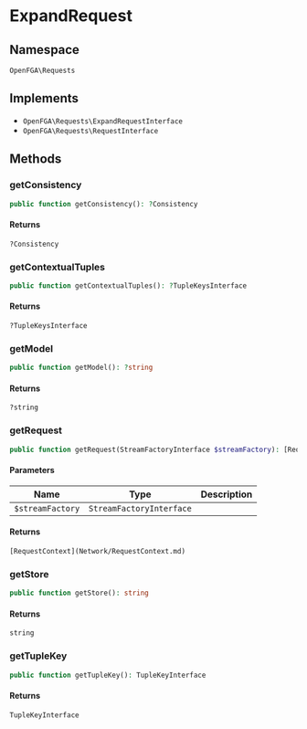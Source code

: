 # ExpandRequest


## Namespace
`OpenFGA\Requests`

## Implements
* `OpenFGA\Requests\ExpandRequestInterface`
* `OpenFGA\Requests\RequestInterface`

## Methods
### getConsistency

```php
public function getConsistency(): ?Consistency
```



#### Returns
`?Consistency` 

### getContextualTuples

```php
public function getContextualTuples(): ?TupleKeysInterface
```



#### Returns
`?TupleKeysInterface` 

### getModel

```php
public function getModel(): ?string
```



#### Returns
`?string` 

### getRequest

```php
public function getRequest(StreamFactoryInterface $streamFactory): [RequestContext](Network/RequestContext.md)
```


#### Parameters
| Name | Type | Description |
|------|------|-------------|
| `$streamFactory` | `StreamFactoryInterface` |  |

#### Returns
`[RequestContext](Network/RequestContext.md)` 

### getStore

```php
public function getStore(): string
```



#### Returns
`string` 

### getTupleKey

```php
public function getTupleKey(): TupleKeyInterface
```



#### Returns
`TupleKeyInterface` 

